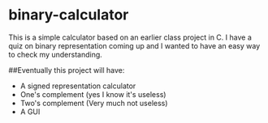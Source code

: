 # binary-calculator

This is a simple calculator based on an earlier class project in C. I have a quiz on binary representation coming up
and I wanted to have an easy way to check my understanding.

##Eventually this project will have:
- A signed representation calculator
- One's complement (yes I know it's useless)
- Two's complement (Very much not useless)
- A GUI
